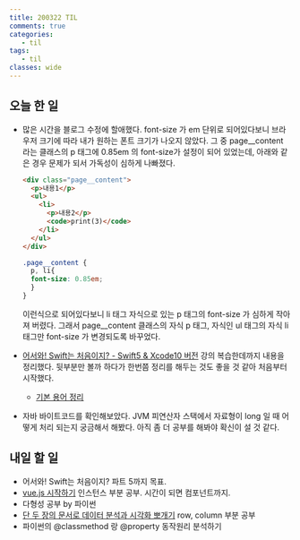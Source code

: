 ```yaml
---
title: 200322 TIL
comments: true
categories:
   - til
tags:
   - til
classes: wide
---
```

## 오늘 한 일
- 많은 시간을 블로그 수정에 할애했다. font-size 가 em 단위로 되어있다보니 브라우저 크기에 따라 내가 원하는 폰트 크기가 나오지 않았다. 그 중 page__content 라는 클래스의 p 태그에 0.85em 의 font-size가 설정이 되어 있었는데, 아래와 같은 경우 문제가 되서 가독성이 심하게 나빠졌다.
  
  ```html
  <div class="page__content">
    <p>내용1</p>
    <ul>
      <li>
        <p>내용2</p>
        <code>print(3)</code>
      </li>
    </ul>
  </div>
  ```
  
  ```scss
  .page__content {
    p, li{
    font-size: 0.85em;
    }
  }
  ```
  
  이런식으로 되어있다보니 li 태그 자식으로 있는 p 태그의 font-size 가 심하게 작아져 버렸다. 그래서 page__content 클래스의 자식 p 태그, 자식인 ul 태그의 자식 li 태그만 font-size 가 변경되도록 바꾸었다.
  
- [어서와! Swift는 처음이지? - Swift5 & Xcode10 버전](https://programmers.co.kr/learn/courses/9873) 강의 복습한데까지 내용을 정리했다. 뒷부분만 볼까 하다가 한번쯤 정리를 해두는 것도 좋을 것 같아 처음부터 시작했다.
  - [기본 용어 정리](https://dalkom.dev/recall/%EA%B8%B0%EB%B3%B8-%EC%9A%A9%EC%96%B4-%EC%A0%95%EB%A6%AC/)

- 자바 바이트코드를 확인해보았다. JVM 피연산자 스택에서 자료형이 long 일 때 어떻게 처리 되는지 궁금해서 해봤다. 아직 좀 더 공부를 해봐야 확신이 설 것 같다. 


## 내일 할 일
- 어서와! Swift는 처음이지? 파트 5까지 목표.
- [vue.js 시작하기](https://www.inflearn.com/course/Age-of-Vuejs/) 인스턴스 부분 공부. 시간이 되면 컴포넌트까지.
- 다형성 공부 by 파이썬
- [단 두 장의 문서로 데이터 분석과 시각화 뽀개기](https://www.inflearn.com/course/%ED%8C%90%EB%8B%A4%EC%8A%A4-Pandas) row, column 부분 공부
- 파이썬의 @classmethod 랑 @property 동작원리 분석하기
